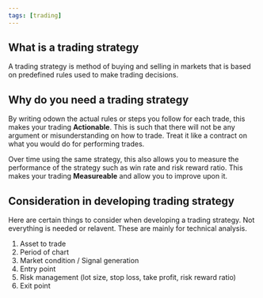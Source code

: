 ```yaml
---
tags: [trading]
---
```

## What is a trading strategy
A trading strategy is method of buying and selling in markets that is based on predefined rules used to make trading decisions.

## Why do you need a trading strategy
By writing odown the actual rules or steps you follow for each trade, this makes your trading **Actionable**. This is such that there will not be any argument or misunderstanding on how to trade. Treat it like a contract on what you would do for performing trades.

Over time using the same strategy, this also allows you to measure the performance of the strategy such as win rate and risk reward ratio. This makes your trading **Measureable** and allow you to improve upon it.

## Consideration in developing trading strategy
Here are certain things to consider when developing a trading strategy. Not everything is needed or relavent. These are mainly for technical analysis.
1. Asset to trade
2. Period of chart
3. Market condition / Signal generation
4. Entry point
5. Risk management (lot size, stop loss, take profit, risk reward ratio)
6. Exit point